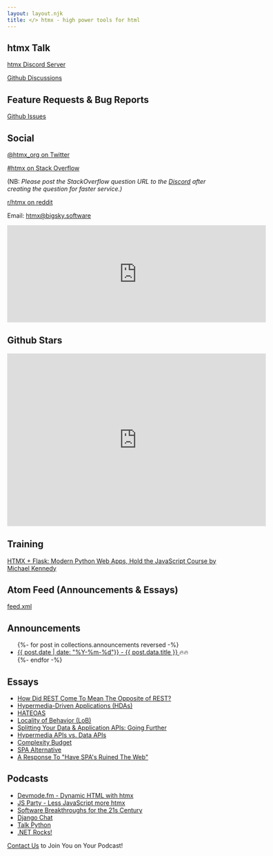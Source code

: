 ```yaml
---
layout: layout.njk
title: </> htmx - high power tools for html
---
```


## htmx Talk

[htmx Discord Server](/discord)

[Github Discussions](https://github.com/bigskysoftware/htmx/discussions)

## Feature Requests & Bug Reports

[Github Issues](https://github.com/bigskysoftware/htmx/issues)

## Social

[@htmx_org on Twitter](https://twitter.com/htmx_org)

[#htmx on Stack Overflow](https://stackoverflow.com/questions/tagged/htmx)

(NB: *Please post the StackOverflow question URL to the [Discord](https://htmx.org/discord) after creating the question for 
faster service.)*

[r/htmx on reddit](https://www.reddit.com/r/htmx/)

Email: [htmx@bigsky.software](mailto:htmx@bigsky.software)

<iframe src="https://github.com/sponsors/bigskysoftware/card" title="Sponsor bigskysoftware" height="225" width="600" style="border: 0;"></iframe>

## Github Stars

<iframe style="width:100%;height:auto;min-width:600px;min-height:400px;" src="https://star-history.com/embed?secret=Z2hwX3oybDFUTnBMSTZBaXNhcjFwZmN5UVRnZEFSR3JFdTRPckV2Rw==#bigskysoftware/htmx&bigskysoftware/_hyperscript&Date" frameBorder="0"></iframe>

## Training

[HTMX + Flask: Modern Python Web Apps, Hold the JavaScript Course by Michael Kennedy](https://training.talkpython.fm/courses/htmx-flask-modern-python-web-apps-hold-the-javascript)

## Atom Feed (Announcements & Essays)

[feed.xml](/feed.xml)

## Announcements

<ul> 
{%- for post in collections.announcements reversed -%}
  <li><a href="{{ post.url  }}">{{ post.date | date: "%Y-%m-%d"}} - {{ post.data.title }} </a>🔥🔥</li>
{%- endfor -%}
</ul>

## Essays

* [How Did REST Come To Mean The Opposite of REST?](/essays/essays/how-did-rest-come-to-mean-the-opposite-of-rest/)
* [Hypermedia-Driven Applications (HDAs)](/essays/hypermedia-driven-applications)
* [HATEOAS](/essays/hateoas)
* [Locality of Behavior (LoB)](/essays/locality-of-behaviour)
* [Splitting Your Data & Application APIs: Going Further](/essays/splitting-your-apis)
* [Hypermedia APIs vs. Data APIs](/essays/hypermedia-apis-vs-data-apis)
* [Complexity Budget](/essays/complexity-budget)
* [SPA Alternative](/essays/spa-alternative)
* [A Response To "Have SPA's Ruined The Web"](/essays/a-response-to-rich-harris)

## Podcasts

* [Devmode.fm - Dynamic HTML with htmx](https://devmode.fm/episodes/dynamic-html-with-htmx)
* [JS Party - Less JavaScript more htmx](https://changelog.com/jsparty/171)
* [Software Breakthroughs for the 21s Century](https://www.youtube.com/watch?v=O4ZFIx1ckSg)
* [Django Chat](https://djangochat.com/episodes/htmx-carson-gross)
* [Talk Python](https://talkpython.fm/episodes/show/321/htmx-clean-dynamic-html-pages)
* [.NET Rocks!](https://www.dotnetrocks.com/?show=1749)

[Contact Us](mailto:podcasts@bigsky.software) to Join You on Your Podcast!
